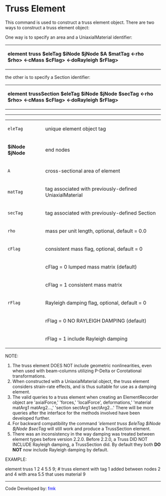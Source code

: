 # Truss Element

<p>This command is used to construct a truss element object. There are
two ways to construct a truss element object:</p>
<p>One way is to specify an area and a UniaxialMaterial identifier:</p>
<table>
<tbody>
<tr class="odd">
<td><p><strong>element truss $eleTag $iNode $jNode $A $matTag &lt;-rho
$rho&gt; &lt;-cMass $cFlag&gt; &lt;-doRayleigh
$rFlag&gt;</strong></p></td>
</tr>
</tbody>
</table>
<p>the other is to specify a Section identifier:</p>
<table>
<tbody>
<tr class="odd">
<td><p><strong>element trussSection $eleTag $iNode $jNode $secTag
&lt;-rho $rho&gt; &lt;-cMass $cFlag&gt; &lt;-doRayleigh
$rFlag&gt;</strong></p></td>
</tr>
</tbody>
</table>
<hr />
<table>
<tbody>
<tr class="odd">
<td><code class="parameter-table-variable">eleTag</code></td>
<td><p>unique element object tag</p></td>
</tr>
<tr class="even">
<td><p><strong>$iNode $jNode</strong></p></td>
<td><p>end nodes</p></td>
</tr>
<tr class="odd">
<td><code class="parameter-table-variable">A</code></td>
<td><p>cross-sectional area of element</p></td>
</tr>
<tr class="even">
<td><code class="parameter-table-variable">matTag</code></td>
<td><p>tag associated with previously-defined UniaxialMaterial</p></td>
</tr>
<tr class="odd">
<td><code class="parameter-table-variable">secTag</code></td>
<td><p>tag associated with previously-defined Section</p></td>
</tr>
<tr class="even">
<td><code class="parameter-table-variable">rho</code></td>
<td><p>mass per unit length, optional, default = 0.0</p></td>
</tr>
<tr class="odd">
<td><code class="parameter-table-variable">cFlag</code></td>
<td><p>consistent mass flag, optional, default = 0</p></td>
</tr>
<tr class="even">
<td></td>
<td><p>cFlag = 0 lumped mass matrix (default)</p></td>
</tr>
<tr class="odd">
<td></td>
<td><p>cFlag = 1 consistent mass matrix</p></td>
</tr>
<tr class="even">
<td><code class="parameter-table-variable">rFlag</code></td>
<td><p>Rayleigh damping flag, optional, default = 0</p></td>
</tr>
<tr class="odd">
<td></td>
<td><p>rFlag = 0 NO RAYLEIGH DAMPING (default)</p></td>
</tr>
<tr class="even">
<td></td>
<td><p>rFlag = 1 include Rayleigh damping</p></td>
</tr>
</tbody>
</table>
<p>NOTE:</p>
<ol>
<li>The truss element DOES NOT include geometric nonlinearities, even
when used with beam-columns utilizing P-Delta or Corotational
transformations.</li>
<li>When constructed with a UniaxialMaterial object, the truss element
considers strain-rate effects, and is thus suitable for use as a damping
element.</li>
<li>The valid queries to a truss element when creating an
ElementRecorder object are 'axialForce,' 'forces,' 'localForce',
deformations,' 'material matArg1 matArg2...,' 'section sectArg1
sectArg2...' There will be more queries after the interface for the
methods involved have been developed further.</li>
<li>For backward compatibility the command <em>'element truss $eleTag
$iNode $jNode $secTag</em> will still work and produce a TrussSection
element.</li>
<li>There was an inconsistency in the way damping was treated between
element types before version 2.2.0. Before 2.2.0, a Truss DID NOT
INCLUDE Rayleigh damping, a TrussSection did. By default they both
<strong>DO NOT</strong> now include Rayleigh damping by default.</li>
</ol>
<p>EXAMPLE:</p>
<p>element truss 1 2 4 5.5 9; # truss element with tag 1 added between
nodes 2 and 4 with area 5.5 that uses material 9</p>
<hr />
<p>Code Developed by: <span style="color:blue"> fmk
</span></p>
